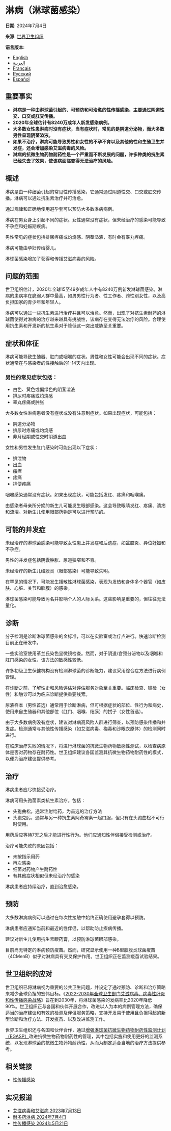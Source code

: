 # 淋病（淋球菌感染）

**日期**: 2024年7月4日

**来源**: [世界卫生组织](https://www.who.int/news-room/fact-sheets/detail/gonorrhoea-(neisseria-gonorrhoeae-infection))

**语言版本**:
- [English](https://www.who.int/news-room/fact-sheets/detail/gonorrhoea-neisseria-gonorrhoeae-infection)
- [العربية](https://www.who.int/ar/news-room/fact-sheets/detail/gonorrhoea-neisseria-gonorrhoeae-infection)
- [Français](https://www.who.int/fr/news-room/fact-sheets/detail/gonorrhoea-neisseria-gonorrhoeae-infection)
- [Русский](https://www.who.int/ru/news-room/fact-sheets/detail/gonorrhoea-neisseria-gonorrhoeae-infection)
- [Español](https://www.who.int/es/news-room/fact-sheets/detail/gonorrhoea-neisseria-gonorrhoeae-infection)

## 重要事实

- **淋病是一种由淋球菌引起的、可预防和可治愈的性传播感染，主要通过阴道性交、口交或肛交传播。**
- **2020年全球估计有8240万成年人新发感染病例。**
- **大多数女性患淋病时没有症状，当有症状时，常见的是阴道分泌物，而大多数男性呈现阴茎溢液。**
- **如果不治疗，淋病可能导致男性和女性的不孕不育以及其他的性和生殖卫生并发症，还会增加感染艾滋病毒的风险。**
- **淋病的抗微生物药物耐药性是一个严重而不断发展的问题，许多种类的抗生素已经失去了效果，使该病面临变得无法治疗的风险。**

## 概述

淋病是由一种细菌引起的常见性传播感染，它通常通过阴道性交、口交或肛交传播。淋病可以通过抗生素治疗并可治愈。

通过规律和正确地使用避孕套可以预防大多数淋病病例。

淋病在男女身上引起不同的症状。女性通常没有症状，但未经治疗的感染可能导致不孕症和妊娠期疾病。

男性常见的症状包括排尿疼痛或灼烧感、阴茎溢液，有时会有睾丸疼痛。

淋病可能由孕妇传给婴儿。

淋球菌感染增加了获得和传播艾滋病毒的风险。

## 问题的范围

世卫组织估计，2020年全球15至49岁成年人中有8240万例新发淋球菌感染。淋病的患病率在脆弱人群中最高，如男男性行为者、性工作者、跨性别女性，以及高负担国家的青少年和年轻人。

淋病可以通过一些抗生素进行治疗并且可以治愈。然而，出现了对抗生素耐药的淋球菌使得对淋病的治疗越来越具有挑战性，该病存在变得无法治疗的风险。合理使用抗生素和开发新的抗生素对于降低这一突出威胁至关重要。

## 症状和体征

淋病可能导致生殖器、肛门或咽喉的症状。男性和女性可能会出现不同的症状。症状通常在与感染者的性接触后的1-14天内出现。

### 男性的常见症状包括：
- 白色、黄色或偏绿色的阴茎溢液
- 排尿时疼痛或灼烧感
- 睾丸疼痛或肿胀

大多数女性淋病患者没有症状或没有注意到症状。如果出现症状，可能包括：
- 阴道分泌物
- 排尿时疼痛或灼烧感
- 非月经期或性交时阴道出血

女性和男性发生肛门感染时可能出现以下症状：
- 排泄物
- 出血
- 瘙痒
- 疼痛
- 排便疼痛

咽喉感染通常没有症状。如果出现症状，可能包括发红、疼痛和咽喉痛。

由感染者母亲所分娩的新生儿可能发生眼部感染。这会导致眼睛发红、疼痛、溃疡和流泪。对新生儿使用眼部药物是可以进行预防的。

## 可能的并发症

未经治疗的淋球菌感染可能导致女性患上并发症和后遗症，如盆腔炎、异位妊娠和不孕症。

男性的并发症包括阴囊肿胀、尿道狭窄和不育。

未经治疗的新生儿结膜炎（眼部感染）可能导致失明。

在罕见的情况下，可能发生播散性淋球菌感染，表现为发热和身体多个器官（如皮肤、心脏、关节和脑膜）的感染。

淋球菌感染可能导致污名并影响个人的人际关系。这些影响是重要的，但往往无法量化。

## 诊断

分子检测是诊断淋球菌感染的金标准，可以在实验室或治疗点进行。快速诊断检测目前正在研发中。

一些实验室使用革兰氏染色显微镜检查。然而，对于阴道/宫颈分泌物以及咽喉和肛门感染的女性，该方法的敏感性较低。

许多初级卫生保健机构没有检测淋球菌的诊断能力，建议采用综合症方法进行病例管理。

在诊断之前，了解性史和风险评估对评估服务对象至关重要。临床检查、镜检（女性）和触诊可以为临床诊断提供重要线索。

尿液样本（男性首选）通常用于诊断淋病，但可根据症状的部位、性行为和病史，使用来自生殖器和其他部位（肛门、咽喉、结膜）的拭子（女性首选）。

由于大多数病例没有症状，建议对淋病高风险人群进行筛查，以预防感染传播和并发症。检测通常与其他性传播感染（如艾滋病毒、梅毒和沙眼衣原体）的检测同时进行。

在临床治疗失败的情况下，将进行淋球菌的抗微生物药物敏感性测试，以检查病原体是否对药物存在耐药性。世卫组织建议各国监测其抗微生物药物耐药性的模式，以便为治疗建议提供参考。

## 治疗

淋病患者应尽快接受治疗。

淋病可用头孢菌素类抗生素治疗。包括：
- 头孢曲松，通常注射给药，为首选的治疗方法
- 头孢克肟，通常与另一种抗生素阿奇霉素一起口服，但只有在头孢曲松不可行时使用。

用药后应等待7天之后才能进行性行为。他们应通知性伴侣接受检测或治疗。

治疗可能失败的原因包括：
- 未按指示用药
- 再次感染
- 细菌对药物产生耐药性
- 有其他症状相似但未经治疗的感染

淋病患者应持续治疗，直到治愈感染。

## 预防

大多数淋病病例可以通过在每次性接触中始终正确使用避孕套得以预防。

淋病患者应通知当前和最近的性伴侣，以帮助防止疾病传播。

建议对新生儿使用抗生素眼药膏，以预防淋球菌眼部感染。

目前尚无特定的淋病预防疫苗。然而，研究显示使用一种B型脑膜炎球菌疫苗（4CMenB）似乎对淋病具有交叉保护作用。世卫组织正在监测疫苗试验结果。

## 世卫组织的应对

世卫组织已将淋病视为重要的公共卫生问题，并设定了通过预防、诊断和治疗策略来减少全球负担的宏伟目标。《[2022-2030年全球卫生部门艾滋病毒、病毒性肝炎和性传播感染战略](https://www.who.int/zh/publications/m/item/global-health-sector-strategies-on-respectively--hiv-viral-hepatitis-and-stis-for-2022-2030)》旨在到2030年，将淋球菌感染的发病率比2020年降低90%。世卫组织正与各国和伙伴开展合作，改进以人为本的病例管理方法，确保适当的治疗建议和有效的检测及伴侣服务策略，支持开发易于使用且负担得起的新型诊断和治疗方法、开发疫苗、以及改进监测工作。

世界卫生组织还与各国和伙伴合作，通过[增强淋球菌抗微生物药物耐药性监测计划（EGASP）](https://www.who.int/publications/i/item/9789240021341)改进抗微生物药物耐药性的管理，其中包括实施和使用更好的监测系统，以发现淋球菌的抗微生物药物耐药性，从而为制定适合当地的治疗方法提供参考。

## 相关链接

- [性传播感染](https://www.who.int/zh/health-topics/sexually-transmitted-infections#tab=tab_1)

## 实况报道

- [艾滋病毒和艾滋病 2023年7月13日](https://www.who.int/zh/news-room/fact-sheets/detail/hiv-aids)
- [耐多药淋病 2024年7月4日](https://www.who.int/zh/news-room/fact-sheets/detail/multi-drug-resistant-gonorrhoea)
- [性传播感染 2024年5月21日](https://www.who.int/zh/news-room/fact-sheets/detail/sexually-transmitted-infections-(stis))